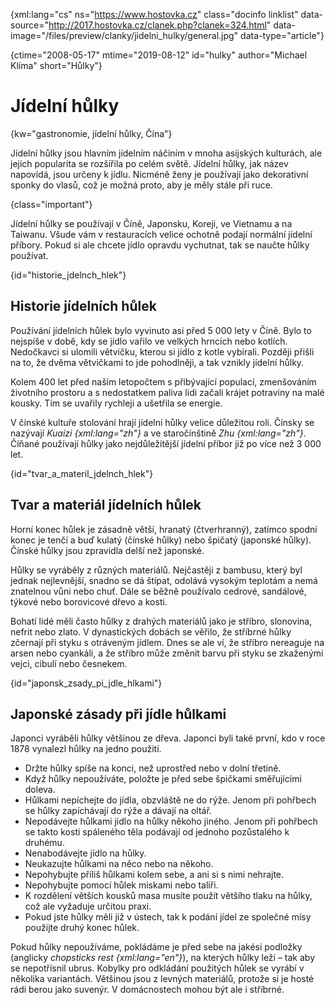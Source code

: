 
{xml:lang="cs" ns="https://www.hostovka.cz" class="docinfo linklist" data-source="http://2017.hostovka.cz/clanek.php?clanek=324.html" data-image="/files/preview/clanky/jidelni_hulky/general.jpg" data-type="article"}

{ctime="2008-05-17" mtime="2019-08-12" id="hulky" author="Michael Klíma" short="Hůlky"}

# Jídelní hůlky

{kw="gastronomie, jídelní hůlky, Čína"}

Jídelní hůlky jsou hlavním jídelním náčiním v mnoha asijských kulturách, ale jejich popularita se rozšířila po celém světě. Jídelní hůlky, jak název napovídá, jsou určeny k jídlu. Nicméně ženy je používají jako dekorativní sponky do vlasů, což je možná proto, aby je měly stále při ruce.

{class="important"}

Jídelní hůlky se používají v Číně, Japonsku, Koreji, ve Vietnamu a na Taiwanu. Všude vám v restauracích velice ochotně podají normální jídelní příbory. Pokud si ale chcete jídlo opravdu vychutnat, tak se naučte hůlky používat.

{id="historie\_jdelnch\_hlek"}

## Historie jídelních hůlek

Používání jídelních hůlek bylo vyvinuto asi před 5 000 lety v Číně. Bylo to nejspíše v době, kdy se jídlo vařilo ve velkých hrncích nebo kotlích. Nedočkavci si ulomili větvičku, kterou si jídlo z kotle vybírali. Později přišli na to, že dvěma větvičkami to jde pohodlněji, a tak vznikly jídelní hůlky.

Kolem 400 let před naším letopočtem s přibývající populací, zmenšováním životního prostoru a s nedostatkem paliva lidi začali krájet potraviny na malé kousky. Tím se uvařily rychleji a ušetřila se energie.

V čínské kultuře stolování hrají jídelní hůlky velice důležitou roli. Čínsky se nazývají _Kuaizi {xml:lang="zh"}_ a ve staročínštině _Zhu {xml:lang="zh"}_. Číňané používají hůlky jako nejdůležitější jídelní příbor již po více než 3 000 let.

{id="tvar\_a\_materil\_jdelnch\_hlek"}

## Tvar a materiál jídelních hůlek

Horní konec hůlek je zásadně větší, hranatý (čtverhranný), zatímco spodní konec je tenčí a buď kulatý (čínské hůlky) nebo špičatý (japonské hůlky). Čínské hůlky jsou zpravidla delší než japonské.

Hůlky se vyráběly z různých materiálů. Nejčastěji z bambusu, který byl jednak nejlevnější, snadno se dá štípat, odolává vysokým teplotám a nemá znatelnou vůni nebo chuť. Dále se běžně používalo cedrové, sandálové, týkové nebo borovicové dřevo a kosti.

Bohatí lidé měli často hůlky z drahých materiálů jako je stříbro, slonovina, nefrit nebo zlato. V dynastických dobách se věřilo, že stříbrné hůlky zčernají při styku s otráveným jídlem. Dnes se ale ví, že stříbro nereaguje na arsen nebo cyankáli, a že stříbro může změnit barvu při styku se zkaženými vejci, cibulí nebo česnekem.

{id="japonsk\_zsady\_pi\_jdle\_hlkami"}

## Japonské zásady při jídle hůlkami

Japonci vyráběli hůlky většinou ze dřeva. Japonci byli také první, kdo v roce 1878 vynalezl hůlky na jedno použití.

  * Držte hůlky spíše na konci, než uprostřed nebo v dolní třetině.
  * Když hůlky nepoužíváte, položte je před sebe špičkami směřujícími doleva.
  * Hůlkami nepíchejte do jídla, obzvláště ne do rýže. Jenom při pohřbech se hůlky zapíchávají do rýže a dávají na oltář.
  * Nepodávejte hůlkami jídlo na hůlky někoho jiného. Jenom při pohřbech se takto kosti spáleného těla podávají od jednoho pozůstalého k druhému.
  * Nenabodávejte jídlo na hůlky.
  * Neukazujte hůlkami na něco nebo na někoho.
  * Nepohybujte příliš hůlkami kolem sebe, a ani si s nimi nehrajte.
  * Nepohybujte pomocí hůlek miskami nebo talíři.
  * K rozdělení větších kousků masa musíte použít většího tlaku na hůlky, což ale vyžaduje určitou praxi.
  * Pokud jste hůlky měli již v ústech, tak k podání jídel ze společné mísy použijte druhý konec hůlek.

Pokud hůlky nepoužíváme, pokládáme je před sebe na jakési podložky (anglicky _chopsticks rest {xml:lang="en"}_), na kterých hůlky leží – tak aby se nepotřísnil ubrus. Kobylky pro odkládání použitých hůlek se vyrábí v několika variantách. Většinou jsou z levných materiálů, protože si je hosté rádi berou jako suvenýr. V domácnostech mohou být ale i stříbrné.

